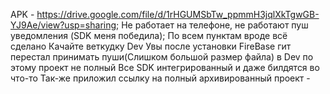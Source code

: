 APK - https://drive.google.com/file/d/1rHGUMSbTw_ppmmH3jqlXkTgwGB-YJ9Ae/view?usp=sharing;
Не работает на телефоне, не работают пуш уведомления (SDK меня победила);
По всем пунктам вроде всё сделано 
Качайте веткудку Dev
Увы после установки FireBase гит перестал принимать пуши(Слишком большой размер файла) в Dev по этому проект не полный
Все SDK интегрированный и даже билдятся во что-то
Так-же приложил ссылку на полный архивированный проект - 
